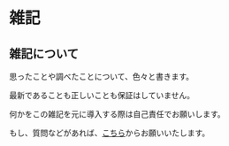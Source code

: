 # 雑記

## 雑記について

思ったことや調べたことについて、色々と書きます。

最新であることも正しいことも保証はしていません。

何かをこの雑記を元に導入する際は自己責任でお願いします。

もし、質問などがあれば、[こちら](https://forms.gle/TKUJ2Gs9EoH2jQvp7)からお願いいたします。
